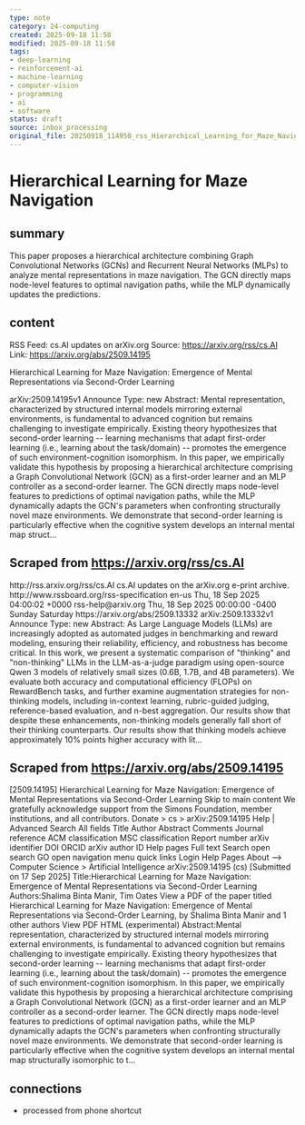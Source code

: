 ```yaml
---
type: note
category: 24-computing
created: 2025-09-18 11:58
modified: 2025-09-18 11:58
tags:
- deep-learning
- reinforcement-ai
- machine-learning
- computer-vision
- programming
- ai
- software
status: draft
source: inbox_processing
original_file: 20250918_114950_rss_Hierarchical_Learning_for_Maze_Navigation__Emergen.txt
---
```



# Hierarchical Learning for Maze Navigation

## summary
This paper proposes a hierarchical architecture combining Graph Convolutional Networks (GCNs) and Recurrent Neural Networks (MLPs) to analyze mental representations in maze navigation. The GCN directly maps node-level features to optimal navigation paths, while the MLP dynamically updates the predictions.

## content
RSS Feed: cs.AI updates on arXiv.org
Source: https://arxiv.org/rss/cs.AI
Link: https://arxiv.org/abs/2509.14195

Hierarchical Learning for Maze Navigation: Emergence of Mental Representations via Second-Order Learning

arXiv:2509.14195v1 Announce Type: new Abstract: Mental representation, characterized by structured internal models mirroring external environments, is fundamental to advanced cognition but remains challenging to investigate empirically. Existing theory hypothesizes that second-order learning -- learning mechanisms that adapt first-order learning (i.e., learning about the task/domain) -- promotes the emergence of such environment-cognition isomorphism. In this paper, we empirically validate this hypothesis by proposing a hierarchical architecture comprising a Graph Convolutional Network (GCN) as a first-order learner and an MLP controller as a second-order learner. The GCN directly maps node-level features to predictions of optimal navigation paths, while the MLP dynamically adapts the GCN's parameters when confronting structurally novel maze environments. We demonstrate that second-order learning is particularly effective when the cognitive system develops an internal mental map struct...

## Scraped from https://arxiv.org/rss/cs.AI
<?xml version='1.0' encoding='UTF-8'?>
<rss xmlns:arxiv="http://arxiv.org/schemas/atom" xmlns:dc="http://purl.org/dc/elements/1.1/" xmlns:atom="http://www.w3.org/2005/Atom" xmlns:content="http://purl.org/rss/1.0/modules/content/" version="2.0">
  <channel>
    <title>cs.AI updates on arXiv.org</title>
    <link>http://rss.arxiv.org/rss/cs.AI</link>
    <description>cs.AI updates on the arXiv.org e-print archive.</description>
    <atom:link href="http://rss.arxiv.org/rss/cs.AI" rel="self" type="application/rss+xml"/>
    <docs>http://www.rssboard.org/rss-specification</docs>
    <language>en-us</language>
    <lastBuildDate>Thu, 18 Sep 2025 04:00:02 +0000</lastBuildDate>
    <managingEditor>rss-help@arxiv.org</managingEditor>
    <pubDate>Thu, 18 Sep 2025 00:00:00 -0400</pubDate>
    <skipDays>
      <day>Sunday</day>
      <day>Saturday</day>
    </skipDays>
    <item>
      <title>Explicit Reasoning Makes Better Judges: A Systematic Study on Accuracy, Efficiency, and Robustness</title>
      <link>https://arxiv.org/abs/2509.13332</link>
      <description>arXiv:2509.13332v1 Announce Type: new 
Abstract: As Large Language Models (LLMs) are increasingly adopted as automated judges in benchmarking and reward modeling, ensuring their reliability, efficiency, and robustness has become critical. In this work, we present a systematic comparison of "thinking" and "non-thinking" LLMs in the LLM-as-a-judge paradigm using open-source Qwen 3 models of relatively small sizes (0.6B, 1.7B, and 4B parameters). We evaluate both accuracy and computational efficiency (FLOPs) on RewardBench tasks, and further examine augmentation strategies for non-thinking models, including in-context learning, rubric-guided judging, reference-based evaluation, and n-best aggregation. Our results show that despite these enhancements, non-thinking models generally fall short of their thinking counterparts. Our results show that thinking models achieve approximately 10% points higher accuracy with lit...


## Scraped from https://arxiv.org/abs/2509.14195
[2509.14195] Hierarchical Learning for Maze Navigation: Emergence of Mental Representations via Second-Order Learning Skip to main content We gratefully acknowledge support from the Simons Foundation, member institutions, and all contributors. Donate &gt; cs &gt; arXiv:2509.14195 Help | Advanced Search All fields Title Author Abstract Comments Journal reference ACM classification MSC classification Report number arXiv identifier DOI ORCID arXiv author ID Help pages Full text Search open search GO open navigation menu quick links Login Help Pages About --> Computer Science > Artificial Intelligence arXiv:2509.14195 (cs) [Submitted on 17 Sep 2025] Title:Hierarchical Learning for Maze Navigation: Emergence of Mental Representations via Second-Order Learning Authors:Shalima Binta Manir, Tim Oates View a PDF of the paper titled Hierarchical Learning for Maze Navigation: Emergence of Mental Representations via Second-Order Learning, by Shalima Binta Manir and 1 other authors View PDF HTML (experimental) Abstract:Mental representation, characterized by structured internal models mirroring external environments, is fundamental to advanced cognition but remains challenging to investigate empirically. Existing theory hypothesizes that second-order learning -- learning mechanisms that adapt first-order learning (i.e., learning about the task/domain) -- promotes the emergence of such environment-cognition isomorphism. In this paper, we empirically validate this hypothesis by proposing a hierarchical architecture comprising a Graph Convolutional Network (GCN) as a first-order learner and an MLP controller as a second-order learner. The GCN directly maps node-level features to predictions of optimal navigation paths, while the MLP dynamically adapts the GCN&#39;s parameters when confronting structurally novel maze environments. We demonstrate that second-order learning is particularly effective when the cognitive system develops an internal mental map structurally isomorphic to t...


## connections
- processed from phone shortcut
